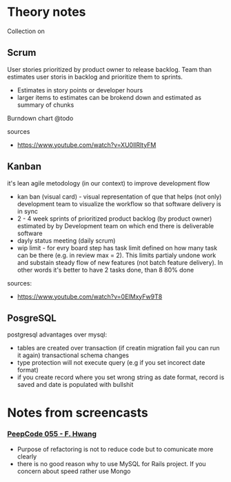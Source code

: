 # Theory notes

Collection on 


## Scrum

User stories prioritized by product owner to release backlog.
Team than estimates user storis in backlog and prioritize them to sprints.

* Estimates in story points or  developer hours
* larger items to estimates can be brokend down and estimated as summary of chunks

Burndown chart @todo

sources 

* https://www.youtube.com/watch?v=XU0llRltyFM

## Kanban 

it's lean agile metodology (in our context) to improve development flow 

* kan ban (visual card) - visual representation of que that helps (not only) development 
team to visualize the workflow so that software delivery is in sync
* 2 - 4 week sprints of prioritized product backlog (by product owner) estimated 
by by Development team on which end there is deliverable software
* dayly status meeting (daily scrum)
* wip limit - for evry board step has task limit defined on how many task can be there (e.g. in review max = 2).
This limits partialy undone work and substain steady flow of new features (not batch feature delivery).
In other words it's better to have 2 tasks done, than 8 80% done

sources: 

* https://www.youtube.com/watch?v=0EIMxyFw9T8


## PosgreSQL

postgresql advantages over mysql:

* tables are created over transaction (if  creatin migration fail you can run it again) transactional schema changes 
* type protection will not execute query (e.g if you set incorect date format) 
* if you create record where you set wrong string as date format, record is saved and date is populated with bullshit

# Notes from screencasts

### [PeepCode 055 - F. Hwang](http://pluralsight.com/training/courses/TableOfContents?courseName=play-by-play-francis-hwang&highlight=geoffrey-grosenbach_play-by-play-francis-hwang-m01!francis-hwang_play-by-play-francis-hwang-m02!francis-hwang_play-by-play-francis-hwang-m03#play-by-play-francis-hwang-m01)

* Purpose of refactoring is not to reduce code but to comunicate more clearly
* there is no good reason why to use MySQL for Rails project. If you concern about speed rather use Mongo
